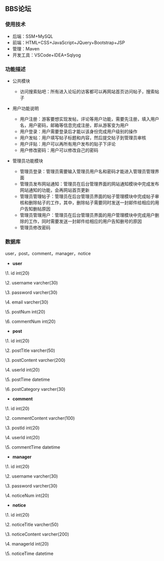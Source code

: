 ## BBS论坛

### 使用技术

* 后端：SSM+MySQL
* 前端：HTML+CSS+JavaScript+JQuery+Bootstrap+JSP
* 管理：Maven
* 开发工具：VSCode+IDEA+Sqlyog

### 功能描述

* 公共模块
  * 访问搜索贴吧：所有进入论坛的访客都可以再网站首页访问帖子，搜索帖子

* 用户功能说明
  * 用户注册：游客要想实现发帖，评论等用户功能，需要先注册，填入用户名，用户密码，邮箱等信息完成注册，即从游客变为用户
  * 用户登录：用户需要登录后才能以该身份完成用户级别的操作
  * 用户发帖：用户填写帖子标题和内容，然后提交帖子到管理员审核
  * 用户评贴：用户可以再所有用户发布的贴子下评论
  * 用户修改密码：用户可以修改自己的密码
* 管理员功能模块
  * 管理员登录：管理员需要输入管理员用户名和密码才能进入管理员管理界面
  * 管理员发布网站通知：管理员在后台管理界面的网站通知模块中完成发布网站通知的功能，会再网站首页更新
  * 管理员管理帖子：管理员在后台管理员界面的帖子管理模块中完成帖子审核和删除帖子的工作，其中，删除帖子需要同时发送一封邮件给相应的用户告知删帖原因
  * 管理员管理用户：管理员在后台管理员界面的用户管理模块中完成用户删除的工作，同时需要发送一封邮件给相应的用户告知删号的原因
  * 管理员修改密码

### 数据库

user，post，comment，manager，notice

* **user**

\1.   id int(20)

\2.   username varcher(30)

\3.   password varcher(30)

\4.   email varcher(30)

\5.   postNum int(20)

\6.   commentNum int(20)



* **post**

\1.   id int(20)

\2.   postTitle varcher(50)

\3.   postContent varcher(200)

\4.   userId int(20)

\5.   postTime datetime

\6.   postCategory varcher(30)



* **comment**

\1.   id int(20)

\2.   commentContent varcher(100)

\3.   postId int(20)

\4.   userId int(20)

\5.   commentTime datetime



* **manager**

\1.   id int(20)

\2.   username varcher(30)

\3.   password varcher(30)

\4.   noticeNum int(20)



* **notice**

\1.   id int(20)

\2.   noticeTitle varcher(50)

\3.   noticeContent varcher(200)

\4.   managerId int(20)

\5.   noticeTime datetime